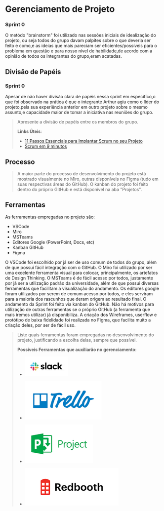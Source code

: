 # Gerenciamento de Projeto

### Sprint 0

O metódo "brainstorm" foi utilizado nas sessões iniciais de idealização do projeto,
ou seja todos do grupo davam palpites sobre o que deveria ser feito e como,e as ideias
que mais pareciam ser eficientes/possíveis para o problema em questão e para nosso
nível de habilidade,de acordo com a opinião de todos os integrantes do grupo,eram acatadas.

## Divisão de Papéis

### Sprint 0

Apesar de não haver divisão clara de papéis nessa sprint em especifíco,o que foi 
observado na prática é que o integrante Arthur agiu como o líder do projeto,pela sua 
experiência anterior em outro projeto sobre o mesmo assunto,e capacidade maior de tomar a 
iniciativa nas reuniões do grupo.

> Apresente a divisão de papéis entre os membros do grupo.
>
> **Links Úteis**:
> - [11 Passos Essenciais para Implantar Scrum no seu 
> Projeto](https://mindmaster.com.br/scrum-11-passos/)
> - [Scrum em 9 minutos](https://www.youtube.com/watch?v=XfvQWnRgxG0)

## Processo

> A maior parte do processo de desenvolvimento do projeto está mostrado visualmente no Miro, 
> outras disponíveis no Figma (tudo em suas respectivas áreas do GitHub). O kanban do projeto foi 
> feito dentro do próprio GitHub e está disponível na aba "Projetos".
## Ferramentas

As ferramentas empregadas no projeto são:

- VSCode
- Miro
- MSTeams
- Editores Google (PowerPoint, Docs, etc)
- Kanban GitHub
- Figma

O VSCode foi escolhido por já ser de uso comum de todos do grupo, além de que 
possui fácil integração com o GitHub.
O Miro foi utilizado por ser uma excelente ferramenta visual para colocar, principalmente, os 
artefatos de Design Thinking.
O MSTeams é de fácil acesso por todos, justamente por já ser a utilização padrão 
da universidade, além de que possui diversas ferramentas que facilitam a visualização do andamento.
Os editores google foram utilizados por serem de comum acesso por todos, e eles serviram para a 
maioria dos rascunhos que deram origem ao resultado final.
O andamento da Sprint foi feito via kanban do GitHub. Não há motivos para utilização de outras ferramentas 
se o próprio GitHub (a ferramenta que mais iremos utilizar) já disponibiliza.
A criação dos Wireframes, userflow e protótipo de baixa fidelidade foi realizada no Figma, que facilita 
muito a criação deles, por ser de fácil uso.

> Liste quais ferramentas foram empregadas no desenvolvimento do
> projeto, justificando a escolha delas, sempre que possível.
> 
> **Possíveis Ferramentas que auxiliarão no gerenciamento**: 
> - [![Slack](images/slack.jpg)](https://slack.com/)
> - [![Trello](images/trello.png)](https://trello.com/)
> 
> - [![Microsof Project](images/project.png)](https://products.office.com/pt-br/project/project-and-portfolio-management-software)
> - [![Redbooth](images/redbooth.png)](https://redbooth.com/)
